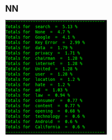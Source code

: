 # NN

![Google Congressional Hearing NN sorted by percent \(top 20\)](../../.gitbook/assets/2019-01-04-154543_328x370_scrot.png)

